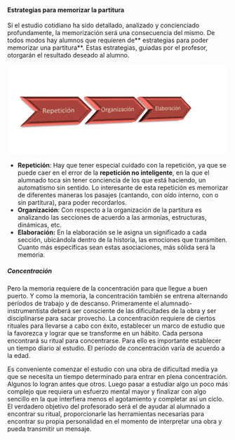 #### Estrategias para  memorizar la partitura

Si el estudio cotidiano ha sido detallado, analizado y concienciado profundamente, la memorización será una consecuencia del mismo. De todos modos hay alumnos que requieren de** estrategias para poder memorizar una partitura**. Estas estrategias, guiadas por el profesor, otorgarán el resultado deseado al alumno.

![](/images/image3.png)

* **Repetición**: Hay que tener especial cuidado con la repetición, ya que se puede caer en el error de la **repetición no inteligente**, en la que el alumnado toca sin tener conciencia de los que está haciendo, un automatismo sin sentido. Lo interesante de esta repetición es memorizar de diferentes maneras los pasajes \(cantando, con oído interno, con o sin partitura\), para poder recordarlos.
* **Organización**: Con respecto a la organización de la partitura es analizando las secciones de acuerdo a las armonías, estructuras, dinámicas, etc.
* **Elaboración:** En la elaboración se le asigna un significado a cada sección, ubicándola dentro de la historia, las emociones que transmiten. Cuanto más específicas sean estas asociaciones, más sólida será la memoria.

##### Concentración

Pero la memoria requiere de la concentración para que llegue a buen puerto. Y como la memoria, la concentración también se entrena alternando períodos de trabajo y de descanso. Primeramente el alumnado-instrumentista deberá ser consciente de las dificultades de la obra y ser  disciplinarse para sacar provecho. La concentración requiere de ciertos rituales para llevarse a cabo con éxito, establecer un marco de estudio que la favorezca y lograr que se transforme en un hábito. Cada persona encontrará su ritual para concentrarse. Para ello es importante establecer un tiempo diario al estudio. El período de concentración varía de acuerdo a la edad.

Es conveniente comenzar el estudio con una obra de dificultad media ya que se necesita un tiempo determinado para entrar en plena concentración. Algunos lo logran antes que otros. Luego pasar a estudiar algo un poco más complejo que requiera un esfuerzo mental mayor y finalizar con algo sencillo en la que interfiera menos el agotamiento y completar así un ciclo. El verdadero objetivo del profesorado será el de ayudar al alumnado a encontrar su ritual, proporcionarle las herramientas necesarias para encontrar su propia personalidad en el momento de interpretar una obra y pueda transmitir un mensaje.

